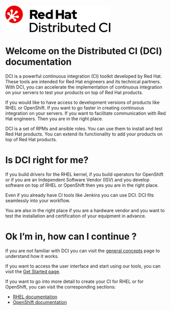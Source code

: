 ![image](./logo.png)

# Welcome on the Distributed CI (DCI) documentation

DCI is a powerful continuous integration (CI) toolkit developed by Red Hat. These tools are intended for Red Hat engineers and its technical partners. With DCI, you can accelerate the implementation of continuous integration on your servers to test your products on top of Red Hat products.

If you would like to have access to development versions of products like RHEL or OpenShift. If you want to go faster in creating continuous integration on your servers. If you want to facilitate communication with Red Hat engineers. Then you are in the right place.

DCI is a set of RPMs and ansible roles. You can use them to install and test Red Hat products. You can extend its functionality to add your products on top of Red Hat products.

# Is DCI right for me?

If you build drivers for the RHEL kernel, if you build operators for OpenShift or if you are an Independent Software Vendor (ISV) and you develop software on top of RHEL or OpenShift then yes you are in the right place.

Even if you already have CI tools like Jenkins you can use DCI. DCI fits seamlessly into your workflow.

You are also in the right place if you are a hardware vendor and you want to test the installation and certification of your equipment in advance.

# Ok I’m in, how can I continue ?

If you are not familiar with DCI you can visit the [general concepts](general_concepts) page to understand how it works.

If you want to access the user interface and start using our tools, you can visit the [Get Started page](get_started).

If you want to go into more detail to create your CI for RHEL or for OpenShift, you can visit the corresponding sections:

 * [RHEL documentation](dci-rhel-agent)
 * [OpenShift documentation](dci-openshift-agent)
